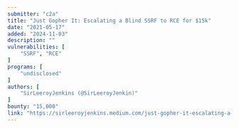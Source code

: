 ```yaml
---
submitter: "c2a"
title: "Just Gopher It: Escalating a Blind SSRF to RCE for $15k"
date: "2021-05-17"
added: "2024-11-03"
description: ""
vulnerabilities: [
    "SSRF", "RCE"
]
programs: [
    "undisclosed"
]
authors: [
    "SirLeeroyJenkins (@SirLeeroyJenkin)"
]
bounty: "15,000"
link: "https://sirleeroyjenkins.medium.com/just-gopher-it-escalating-a-blind-ssrf-to-rce-for-15k-f5329a974530"
---
```





